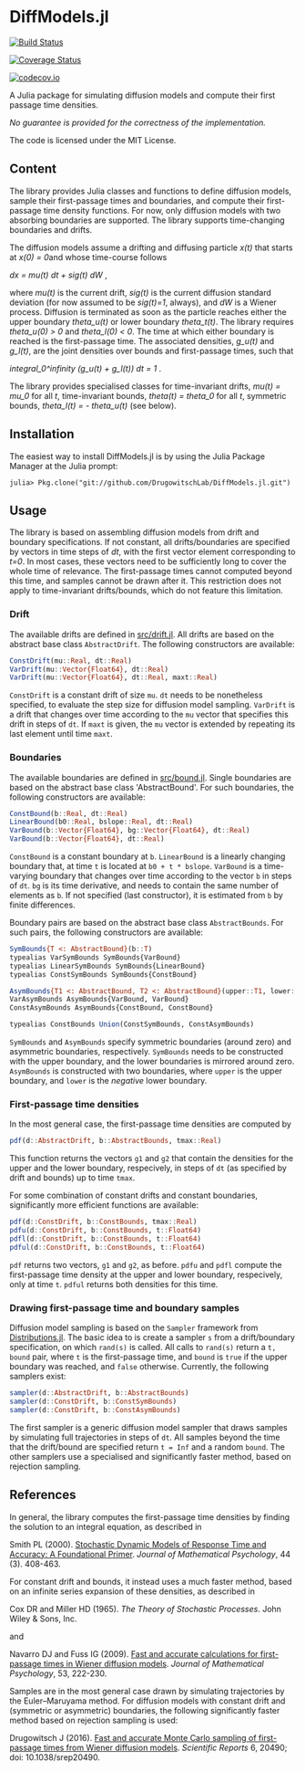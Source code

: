 DiffModels.jl
=============

[![Build Status](https://travis-ci.org/DrugowitschLab/DiffModels.jl.svg?branch=master)](https://travis-ci.org/DrugowitschLab/DiffModels.jl)

[![Coverage Status](https://coveralls.io/repos/DrugowitschLab/DiffModels.jl/badge.svg?branch=master&service=github)](https://coveralls.io/github/DrugowitschLab/DiffModels.jl?branch=master)

[![codecov.io](http://codecov.io/github/DrugowitschLab/DiffModels.jl/coverage.svg?branch=master)](http://codecov.io/github/DrugowitschLab/DiffModels.jl?branch=master)

A Julia package for simulating diffusion models and compute their first passage time densities.

*No guarantee is provided for the correctness of the implementation.*

The code is licensed under the MIT License.

Content
-------

The library provides Julia classes and functions to define diffusion models, sample their first-passage times and boundaries, and compute their first-passage time density functions. For now, only diffusion models with two absorbing boundaries are supported. The library supports time-changing boundaries and drifts.

The diffusion models assume a drifting and diffusing particle *x(t)* that starts at *x(0) = 0*and whose time-course follows

*dx = mu(t) dt + sig(t) dW* ,

where *mu(t)* is the current drift, *sig(t)* is the current diffusion standard deviation (for now assumed to be *sig(t)=1*, always), and *dW* is a Wiener process. Diffusion is terminated as soon as the particle reaches either the upper boundary *theta_u(t)* or lower boundary *theta_t(t)*. The library requires *theta_u(0) > 0* and *theta_l(0) < 0*. The time at which either boundary is reached is the first-passage time. The associated densities, *g_u(t)* and *g_l(t)*, are the joint densities over bounds and first-passage times, such that

*integral_0^infinity (g_u(t) + g_l(t)) dt = 1* .

The library provides specialised classes for time-invariant drifts, *mu(t) = mu_0* for all *t*, time-invariant bounds, *theta(t) = theta_0* for all *t*, symmetric bounds, *theta_l(t) = - theta_u(t)* (see below).

Installation
------------

The easiest way to install DiffModels.jl is by using the Julia Package Manager at the Julia prompt:
```
julia> Pkg.clone("git://github.com/DrugowitschLab/DiffModels.jl.git")
```

Usage
-----

The library is based on assembling diffusion models from drift and boundary specifications. If not constant, all drifts/boundaries are specified by vectors in time steps of *dt*, with the first vector element corresponding to *t=0*. In most cases, these vectors need to be sufficiently long to cover the whole time of relevance. The first-passage times cannot computed beyond this time, and samples cannot be drawn after it. This restriction does not apply to time-invariant drifts/bounds, which do not feature this limitation.

### Drift

The available drifts are defined in [src/drift.jl](src/drift.jl). All drifts are based on the abstract base class `AbstractDrift`. The following constructors are available:
```Julia
ConstDrift(mu::Real, dt::Real)
VarDrift(mu::Vector{Float64}, dt::Real)
VarDrift(mu::Vector{Float64}, dt::Real, maxt::Real)
```
`ConstDrift` is a constant drift of size `mu`. `dt` needs to be nonetheless specified, to evaluate the step size for diffusion model sampling. `VarDrift` is a drift that changes over time according to the `mu` vector that specifies this drift in steps of `dt`. If `maxt` is given, the `mu` vector is extended by repeating its last element until time `maxt`.

### Boundaries

The available boundaries are defined in [src/bound.jl](src/bound.jl). Single boundaries are based on the abstract base class 'AbstractBound'. For such boundaries, the following constructors are available:
```Julia
ConstBound(b::Real, dt::Real)
LinearBound(b0::Real, bslope::Real, dt::Real)
VarBound(b::Vector{Float64}, bg::Vector{Float64}, dt::Real)
VarBound(b::Vector{Float64}, dt::Real)
```
`ConstBound` is a constant boundary at `b`. `LinearBound` is a linearly changing boundary that, at time `t` is located at `b0 + t * bslope`. `VarBound` is a time-varying boundary that changes over time according to the vector `b` in steps of `dt`. `bg` is its time derivative, and needs to contain the same number of elements as `b`. If not specified (last constructor), it is estimated from `b` by finite differences.

Boundary pairs are based on the abstract base class `AbstractBounds`. For such pairs, the following constructors are available:
```Julia
SymBounds{T <: AbstractBound}(b::T)
typealias VarSymBounds SymBounds{VarBound}
typealias LinearSymBounds SymBounds{LinearBound}
typealias ConstSymBounds SymBounds{ConstBound}

AsymBounds{T1 <: AbstractBound, T2 <: AbstractBound}(upper::T1, lower::T2)
VarAsymBounds AsymBounds{VarBound, VarBound}
ConstAsymBounds AsymBounds{ConstBound, ConstBound}

typealias ConstBounds Union(ConstSymBounds, ConstAsymBounds)
```
`SymBounds` and `AsymBounds` specify symmetric boundaries (around zero) and asymmetric boundaries, respectively. `SymBounds` needs to be constructed with the upper boundary, and the lower boundaries is mirrored around zero. `AsymBounds` is constructed with two boundaries, where `upper` is the upper boundary, and `lower` is the *negative* lower boundary.

### First-passage time densities

In the most general case, the first-passage time densities are computed by
```Julia
pdf(d::AbstractDrift, b::AbstractBounds, tmax::Real)
```
This function returns the vectors `g1` and `g2` that contain the densities for the upper and the lower boundary, respecively, in steps of `dt` (as specified by drift and bounds) up to time `tmax`.

For some combination of constant drifts and constant boundaries, significantly more efficient functions are available:
```Julia
pdf(d::ConstDrift, b::ConstBounds, tmax::Real)
pdfu(d::ConstDrift, b::ConstBounds, t::Float64)
pdfl(d::ConstDrift, b::ConstBounds, t::Float64)
pdful(d::ConstDrift, b::ConstBounds, t::Float64)
```
`pdf` returns two vectors, `g1` and `g2`, as before. `pdfu` and `pdfl` compute the first-passage time density at the upper and lower boundary, respecively, only at time `t`. `pdful` returns both densities for this time.

### Drawing first-passage time and boundary samples

Diffusion model sampling is based on the `Sampler` framework from [Distributions.jl](https://github.com/JuliaStats/Distributions.jl). The basic idea to is create a sampler `s` from a drift/boundary specification, on which `rand(s)` is called. All calls to `rand(s)` return a `t, bound` pair, where `t` is the first-passage time, and `bound` is `true` if the upper boundary was reached, and `false` otherwise. Currently, the following samplers exist:
```Julia
sampler(d::AbstractDrift, b::AbstractBounds)
sampler(d::ConstDrift, b::ConstSymBounds)
sampler(d::ConstDrift, b::ConstAsymBounds)
```
The first sampler is a generic diffusion model sampler that draws samples by simulating full trajectories in steps of `dt`. All samples beyond the time that the drift/bound are specified return `t = Inf` and a random `bound`. The other samplers use a specialised and significantly faster method, based on rejection sampling.

References
----------

In general, the library computes the first-passage time densities by finding the solution to an integral equation, as described in

Smith PL (2000). [Stochastic Dynamic Models of Response Time and Accuracy: A Foundational Primer](http://dx.doi.org/10.1006/jmps.1999.1260). *Journal of Mathematical Psychology*, 44 (3). 408-463.

For constant drift and bounds, it instead uses a much faster method, based on an infinite series expansion of these densities, as described in

Cox DR and Miller HD (1965). *The Theory of Stochastic Processes*. John Wiley & Sons, Inc.

and

Navarro DJ and Fuss IG (2009). [Fast and accurate calculations for first-passage times in Wiener diffusion models](http://dx.doi.org/10.1016/j.jmp.2009.02.003). *Journal of Mathematical Psychology*, 53, 222-230.

Samples are in the most general case drawn by simulating trajectories by the Euler–Maruyama method. For diffusion models with constant drift and (symmetric or asymmetric) boundaries, the following significantly faster method based on rejection sampling is used:

Drugowitsch J (2016). [Fast and accurate Monte Carlo sampling of first-passage times from Wiener diffusion models](http://dx.doi.org/10.1038/srep20490). *Scientific Reports* 6, 20490; doi: 10.1038/srep20490.
